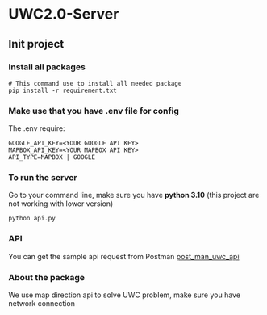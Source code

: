 # UWC2.0-Server
## Init project
### Install all packages
```
# This command use to install all needed package
pip install -r requirement.txt
```
### Make use that you have .env file for config
The .env require:
```
GOOGLE_API_KEY=<YOUR GOOGLE API KEY>
MAPBOX_API_KEY=<YOUR MAPBOX API KEY>
API_TYPE=MAPBOX | GOOGLE
```
### To run the server
Go to your command line, make sure you have **python 3.10** (this project are not working with lower version)
```
python api.py
```
### API
You can get the sample api request from Postman
[post_man_uwc_api](https://api.postman.com/collections/24750708-4730c223-1645-4881-815a-bfb0b86c8118?access_key=PMAT-01GKC3QTCG7CVXBBKGSCDJZ37V)

### About the package
We use map direction api to solve UWC problem, make sure you have network connection
